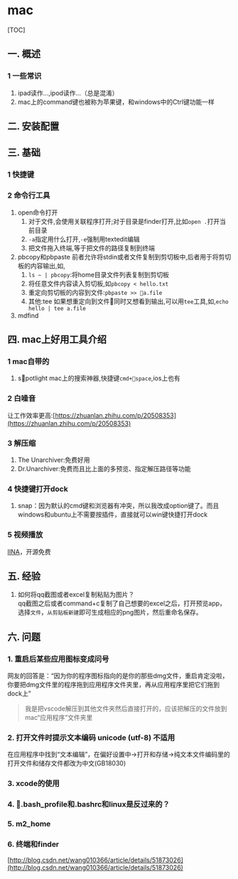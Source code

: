 # mac
[TOC]
## 一. 概述
### 1 一些常识
1. ipad读作...,ipod读作...（总是混淆）
2. mac上的command键也被称为苹果键，和windows中的Ctrl键功能一样
## 二. 安装配置
## 三. 基础
### 1 快捷键
### 2 命令行工具
1. open命令打开
    1. 对于文件,会使用关联程序打开;对于目录是finder打开,比如`open .`打开当前目录
    2. `-a`指定用什么打开,`-e`强制用textedit编辑
    3. 把文件拖入终端,等于把文件的路径复制到终端
2. pbcopy和pbpaste
    前者允许将stdin或者文件复制到剪切板中,后者用于将剪切板的内容输出,如,
    1. `ls ~ | pbcopy`:将home目录文件列表复制到剪切板
    2. 将任意文件内容读入剪切板,如`pbcopy < hello.txt`
    3. 重定向剪切板的内容到文件:`pbpaste >> a.file`
    4. 其他:tee
        如果想重定向到文件同时又想看到输出,可以用`tee`工具,如,`echo hello | tee a.file`
3. mdfind
## 四. mac上好用工具介绍
### 1 mac自带的
1. spotlight
    mac上的搜索神器,快捷键`cmd+space`,ios上也有
### 2 白噪音
让工作效率更高:[https://zhuanlan.zhihu.com/p/20508353](https://zhuanlan.zhihu.com/p/20508353)
### 3 解压缩
1. The Unarchiver:免费好用
2. Dr.Unarchiver:免费而且比上面的多预览、指定解压路径等功能
### 4 快捷键打开dock
1. snap：因为默认的cmd键和浏览器有冲突，所以我改成option键了。而且windows和ubuntu上不需要按插件，直接就可以win键快捷打开dock
### 5 视频播放
[IINA](https://lhc70000.github.io/iina/zh-cn/)，开源免费

## 五. 经验
1. 如何将qq截图或者excel复制粘贴为图片？  
qq截图之后或者command+c复制了自己想要的excel之后，打开预览app，选择`文件`，`从剪贴板新建`即可生成相应的png图片，然后重命名保存。
## 六. 问题
### 1. 重启后某些应用图标变成问号  
网友的回答是：“因为你的程序图标指向的是你的那些dmg文件，重启肯定没啦，你要把dmg文件里的程序拖到应用程序文件夹里，再从应用程序里把它们拖到dock上”
>我是把vscode解压到其他文件夹然后直接打开的，应该把解压的文件放到mac“应用程序”文件夹里
### 2. 打开文件时提示文本编码 unicode (utf-8) 不适用
在应用程序中找到“文本编辑”，在偏好设置中->打开和存储->纯文本文件编码里的打开文件和储存文件都改为中文(GB18030)
### 3. xcode的使用
### 4. .bash_profile和.bashrc和linux是反过来的？
### 5. m2_home
### 6. 终端和finder
[http://blog.csdn.net/wang010366/article/details/51873026](http://blog.csdn.net/wang010366/article/details/51873026)